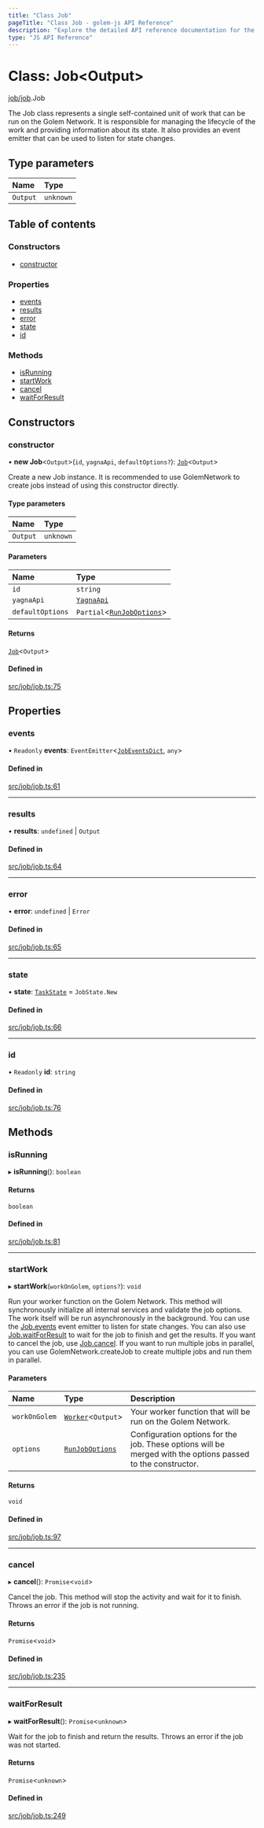 ```yaml
---
title: "Class Job"
pageTitle: "Class Job - golem-js API Reference"
description: "Explore the detailed API reference documentation for the Class Job within the golem-js SDK for the Golem Network."
type: "JS API Reference"
---
```

# Class: Job\<Output\>

[job/job](../modules/job_job).Job

The Job class represents a single self-contained unit of work that can be run on the Golem Network.
It is responsible for managing the lifecycle of the work and providing information about its state.
It also provides an event emitter that can be used to listen for state changes.

## Type parameters

| Name | Type |
| :------ | :------ |
| `Output` | `unknown` |

## Table of contents

### Constructors

- [constructor](job_job.Job#constructor)

### Properties

- [events](job_job.Job#events)
- [results](job_job.Job#results)
- [error](job_job.Job#error)
- [state](job_job.Job#state)
- [id](job_job.Job#id)

### Methods

- [isRunning](job_job.Job#isrunning)
- [startWork](job_job.Job#startwork)
- [cancel](job_job.Job#cancel)
- [waitForResult](job_job.Job#waitforresult)

## Constructors

### constructor

• **new Job**\<`Output`\>(`id`, `yagnaApi`, `defaultOptions?`): [`Job`](job_job.Job)\<`Output`\>

Create a new Job instance. It is recommended to use GolemNetwork to create jobs instead of using this constructor directly.

#### Type parameters

| Name | Type |
| :------ | :------ |
| `Output` | `unknown` |

#### Parameters

| Name | Type |
| :------ | :------ |
| `id` | `string` |
| `yagnaApi` | [`YagnaApi`](../modules/utils_yagna_yagna#yagnaapi) |
| `defaultOptions` | `Partial`\<[`RunJobOptions`](../modules/job_job#runjoboptions)\> |

#### Returns

[`Job`](job_job.Job)\<`Output`\>

#### Defined in

[src/job/job.ts:75](https://github.com/golemfactory/golem-js/blob/e7b6d14/src/job/job.ts#L75)

## Properties

### events

• `Readonly` **events**: `EventEmitter`\<[`JobEventsDict`](../interfaces/job_job.JobEventsDict), `any`\>

#### Defined in

[src/job/job.ts:61](https://github.com/golemfactory/golem-js/blob/e7b6d14/src/job/job.ts#L61)

___

### results

• **results**: `undefined` \| `Output`

#### Defined in

[src/job/job.ts:64](https://github.com/golemfactory/golem-js/blob/e7b6d14/src/job/job.ts#L64)

___

### error

• **error**: `undefined` \| `Error`

#### Defined in

[src/job/job.ts:65](https://github.com/golemfactory/golem-js/blob/e7b6d14/src/job/job.ts#L65)

___

### state

• **state**: [`TaskState`](../enums/task_task.TaskState) = `JobState.New`

#### Defined in

[src/job/job.ts:66](https://github.com/golemfactory/golem-js/blob/e7b6d14/src/job/job.ts#L66)

___

### id

• `Readonly` **id**: `string`

#### Defined in

[src/job/job.ts:76](https://github.com/golemfactory/golem-js/blob/e7b6d14/src/job/job.ts#L76)

## Methods

### isRunning

▸ **isRunning**(): `boolean`

#### Returns

`boolean`

#### Defined in

[src/job/job.ts:81](https://github.com/golemfactory/golem-js/blob/e7b6d14/src/job/job.ts#L81)

___

### startWork

▸ **startWork**(`workOnGolem`, `options?`): `void`

Run your worker function on the Golem Network. This method will synchronously initialize all internal services and validate the job options. The work itself will be run asynchronously in the background.
You can use the [Job.events](job_job.Job#events) event emitter to listen for state changes.
You can also use [Job.waitForResult](job_job.Job#waitforresult) to wait for the job to finish and get the results.
If you want to cancel the job, use [Job.cancel](job_job.Job#cancel).
If you want to run multiple jobs in parallel, you can use GolemNetwork.createJob to create multiple jobs and run them in parallel.

#### Parameters

| Name | Type | Description |
| :------ | :------ | :------ |
| `workOnGolem` | [`Worker`](../modules/task_work#worker)\<`Output`\> | Your worker function that will be run on the Golem Network. |
| `options` | [`RunJobOptions`](../modules/job_job#runjoboptions) | Configuration options for the job. These options will be merged with the options passed to the constructor. |

#### Returns

`void`

#### Defined in

[src/job/job.ts:97](https://github.com/golemfactory/golem-js/blob/e7b6d14/src/job/job.ts#L97)

___

### cancel

▸ **cancel**(): `Promise`\<`void`\>

Cancel the job. This method will stop the activity and wait for it to finish.
Throws an error if the job is not running.

#### Returns

`Promise`\<`void`\>

#### Defined in

[src/job/job.ts:235](https://github.com/golemfactory/golem-js/blob/e7b6d14/src/job/job.ts#L235)

___

### waitForResult

▸ **waitForResult**(): `Promise`\<`unknown`\>

Wait for the job to finish and return the results.
Throws an error if the job was not started.

#### Returns

`Promise`\<`unknown`\>

#### Defined in

[src/job/job.ts:249](https://github.com/golemfactory/golem-js/blob/e7b6d14/src/job/job.ts#L249)

